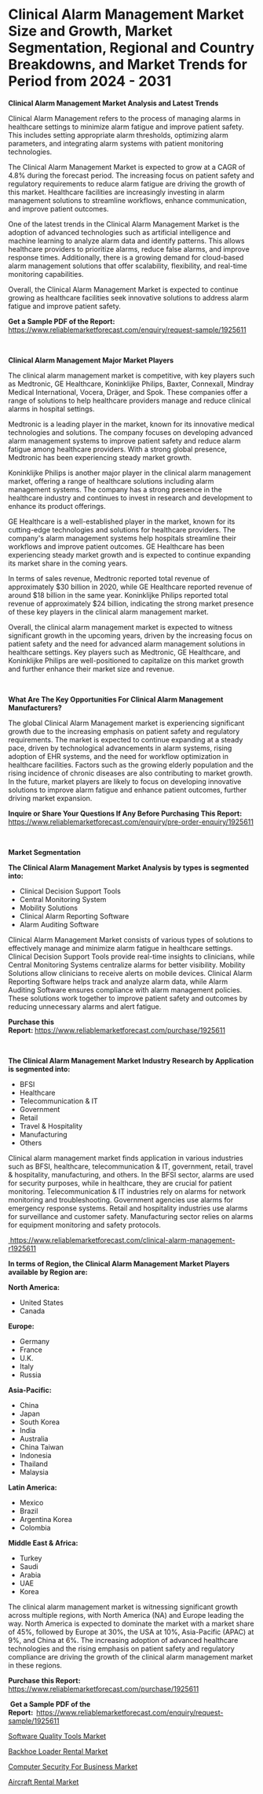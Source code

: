 <p><h1>Clinical Alarm Management Market Size and Growth, Market Segmentation, Regional and Country Breakdowns, and Market Trends for Period from 2024 -  2031</h1></p><p><strong>Clinical Alarm Management Market Analysis and Latest Trends</strong></p>
<p><p>Clinical Alarm Management refers to the process of managing alarms in healthcare settings to minimize alarm fatigue and improve patient safety. This includes setting appropriate alarm thresholds, optimizing alarm parameters, and integrating alarm systems with patient monitoring technologies.</p><p>The Clinical Alarm Management Market is expected to grow at a CAGR of 4.8% during the forecast period. The increasing focus on patient safety and regulatory requirements to reduce alarm fatigue are driving the growth of this market. Healthcare facilities are increasingly investing in alarm management solutions to streamline workflows, enhance communication, and improve patient outcomes.</p><p>One of the latest trends in the Clinical Alarm Management Market is the adoption of advanced technologies such as artificial intelligence and machine learning to analyze alarm data and identify patterns. This allows healthcare providers to prioritize alarms, reduce false alarms, and improve response times. Additionally, there is a growing demand for cloud-based alarm management solutions that offer scalability, flexibility, and real-time monitoring capabilities.</p><p>Overall, the Clinical Alarm Management Market is expected to continue growing as healthcare facilities seek innovative solutions to address alarm fatigue and improve patient safety.</p></p>
<p><strong>Get a Sample PDF of the Report:&nbsp;</strong> <a href="https://www.reliablemarketforecast.com/enquiry/request-sample/1925611">https://www.reliablemarketforecast.com/enquiry/request-sample/1925611</a></p>
<p>&nbsp;</p>
<p><strong>Clinical Alarm Management Major Market Players</strong></p>
<p><p>The clinical alarm management market is competitive, with key players such as Medtronic, GE Healthcare, Koninklijke Philips, Baxter, Connexall, Mindray Medical International, Vocera, Dräger, and Spok. These companies offer a range of solutions to help healthcare providers manage and reduce clinical alarms in hospital settings.</p><p>Medtronic is a leading player in the market, known for its innovative medical technologies and solutions. The company focuses on developing advanced alarm management systems to improve patient safety and reduce alarm fatigue among healthcare providers. With a strong global presence, Medtronic has been experiencing steady market growth.</p><p>Koninklijke Philips is another major player in the clinical alarm management market, offering a range of healthcare solutions including alarm management systems. The company has a strong presence in the healthcare industry and continues to invest in research and development to enhance its product offerings.</p><p>GE Healthcare is a well-established player in the market, known for its cutting-edge technologies and solutions for healthcare providers. The company's alarm management systems help hospitals streamline their workflows and improve patient outcomes. GE Healthcare has been experiencing steady market growth and is expected to continue expanding its market share in the coming years.</p><p>In terms of sales revenue, Medtronic reported total revenue of approximately $30 billion in 2020, while GE Healthcare reported revenue of around $18 billion in the same year. Koninklijke Philips reported total revenue of approximately $24 billion, indicating the strong market presence of these key players in the clinical alarm management market.</p><p>Overall, the clinical alarm management market is expected to witness significant growth in the upcoming years, driven by the increasing focus on patient safety and the need for advanced alarm management solutions in healthcare settings. Key players such as Medtronic, GE Healthcare, and Koninklijke Philips are well-positioned to capitalize on this market growth and further enhance their market size and revenue.</p></p>
<p>&nbsp;</p>
<p><strong>What Are The Key Opportunities For Clinical Alarm Management Manufacturers?</strong></p>
<p><p>The global Clinical Alarm Management market is experiencing significant growth due to the increasing emphasis on patient safety and regulatory requirements. The market is expected to continue expanding at a steady pace, driven by technological advancements in alarm systems, rising adoption of EHR systems, and the need for workflow optimization in healthcare facilities. Factors such as the growing elderly population and the rising incidence of chronic diseases are also contributing to market growth. In the future, market players are likely to focus on developing innovative solutions to improve alarm fatigue and enhance patient outcomes, further driving market expansion.</p></p>
<p><strong>Inquire or Share Your Questions If Any Before Purchasing This Report:</strong> <a href="https://www.reliablemarketforecast.com/enquiry/pre-order-enquiry/1925611">https://www.reliablemarketforecast.com/enquiry/pre-order-enquiry/1925611</a></p>
<p>&nbsp;</p>
<p><strong>Market Segmentation</strong></p>
<p><strong>The Clinical Alarm Management Market Analysis by types is segmented into:</strong></p>
<p><ul><li>Clinical Decision Support Tools</li><li>Central Monitoring System</li><li>Mobility Solutions</li><li>Clinical Alarm Reporting Software</li><li>Alarm Auditing Software</li></ul></p>
<p><p>Clinical Alarm Management Market consists of various types of solutions to effectively manage and minimize alarm fatigue in healthcare settings. Clinical Decision Support Tools provide real-time insights to clinicians, while Central Monitoring Systems centralize alarms for better visibility. Mobility Solutions allow clinicians to receive alerts on mobile devices. Clinical Alarm Reporting Software helps track and analyze alarm data, while Alarm Auditing Software ensures compliance with alarm management policies. These solutions work together to improve patient safety and outcomes by reducing unnecessary alarms and alert fatigue.</p></p>
<p><strong>Purchase this Report:&nbsp;</strong><a href="https://www.reliablemarketforecast.com/purchase/1925611">https://www.reliablemarketforecast.com/purchase/1925611</a></p>
<p>&nbsp;</p>
<p><strong>The Clinical Alarm Management Market Industry Research by Application is segmented into:</strong></p>
<p><ul><li>BFSI</li><li>Healthcare</li><li>Telecommunication & IT</li><li>Government</li><li>Retail</li><li>Travel & Hospitality</li><li>Manufacturing</li><li>Others</li></ul></p>
<p><p>Clinical alarm management market finds application in various industries such as BFSI, healthcare, telecommunication & IT, government, retail, travel & hospitality, manufacturing, and others. In the BFSI sector, alarms are used for security purposes, while in healthcare, they are crucial for patient monitoring. Telecommunication & IT industries rely on alarms for network monitoring and troubleshooting. Government agencies use alarms for emergency response systems. Retail and hospitality industries use alarms for surveillance and customer safety. Manufacturing sector relies on alarms for equipment monitoring and safety protocols.</p></p>
<p><a href="https://www.reliablemarketforecast.com/clinical-alarm-management-r1925611">&nbsp;https://www.reliablemarketforecast.com/clinical-alarm-management-r1925611</a></p>
<p><strong>In terms of Region, the Clinical Alarm Management Market Players available by Region are:</strong></p>
<p>
    <p> <strong> North America: </strong>
        <ul>
            <li>United States</li>
            <li>Canada</li>
        </ul>
        </p> 
    <p> <strong> Europe: </strong>
        <ul>
            <li>Germany</li>
            <li>France</li>
            <li>U.K.</li>
            <li>Italy</li>
            <li>Russia</li>
        </ul>
        </p> 
    <p> <strong> Asia-Pacific: </strong>
        <ul>
            <li>China</li>
            <li>Japan</li>
            <li>South Korea</li>
            <li>India</li>
            <li>Australia</li>
            <li>China Taiwan</li>
            <li>Indonesia</li>
            <li>Thailand</li>
            <li>Malaysia</li>
        </ul>
        </p> 
    <p> <strong> Latin America: </strong>
        <ul>
            <li>Mexico</li>
            <li>Brazil</li>
            <li>Argentina Korea</li>
            <li>Colombia</li>
        </ul>
        </p> 
    <p> <strong> Middle East & Africa: </strong>
        <ul>
            <li>Turkey</li>
            <li>Saudi</li>
            <li>Arabia</li>
            <li>UAE</li>
            <li>Korea</li>
        </ul>
    </p>
    </p>
<p><p>The clinical alarm management market is witnessing significant growth across multiple regions, with North America (NA) and Europe leading the way. North America is expected to dominate the market with a market share of 45%, followed by Europe at 30%, the USA at 10%, Asia-Pacific (APAC) at 9%, and China at 6%. The increasing adoption of advanced healthcare technologies and the rising emphasis on patient safety and regulatory compliance are driving the growth of the clinical alarm management market in these regions.</p></p>
<p><strong>Purchase this Report: </strong><a href="https://www.reliablemarketforecast.com/purchase/1925611">https://www.reliablemarketforecast.com/purchase/1925611</a></p>
<p>&nbsp;<strong>Get a Sample PDF of the Report:&nbsp;&nbsp;</strong><a href="https://www.reliablemarketforecast.com/enquiry/request-sample/1925611">https://www.reliablemarketforecast.com/enquiry/request-sample/1925611</a></p>
<p><strong></strong></p>
<p><p><a href="https://www.linkedin.com/pulse/software-quality-tools-market-research-report-includes-analysis-8whzf">Software Quality Tools Market</a></p><p><a href="https://github.com/btwcqfvq34/Market-Research-Report-List-1/blob/main/backhoe-loader-rental-market.md">Backhoe Loader Rental Market</a></p><p><a href="https://www.linkedin.com/pulse/computer-security-business-market-segmentation-geographical-regions-lll0f">Computer Security For Business Market</a></p><p><a href="https://github.com/ochgvvcj16/Market-Research-Report-List-1/blob/main/aircraft-rental-market.md">Aircraft Rental Market</a></p></p>